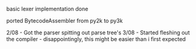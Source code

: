 basic lexer implementation done


ported BytecodeAssembler from py2k to py3k

2/08 - Got the parser spitting out parse tree's
3/08 - Started fleshing out the compiler - disappointingly, this might be easier than i first expected
